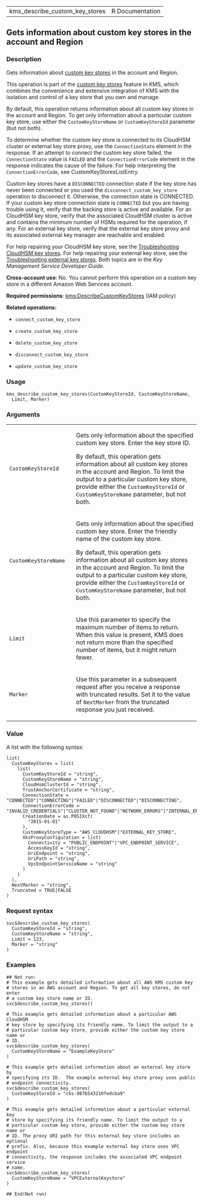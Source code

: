 <table style="width: 100%;">
<tbody>
<tr class="odd">
<td>kms_describe_custom_key_stores</td>
<td style="text-align: right;">R Documentation</td>
</tr>
</tbody>
</table>

## Gets information about custom key stores in the account and Region

### Description

Gets information about [custom key
stores](https://docs.aws.amazon.com/kms/latest/developerguide/custom-key-store-overview.html)
in the account and Region.

This operation is part of the [custom key
stores](https://docs.aws.amazon.com/kms/latest/developerguide/custom-key-store-overview.html)
feature in KMS, which combines the convenience and extensive integration
of KMS with the isolation and control of a key store that you own and
manage.

By default, this operation returns information about all custom key
stores in the account and Region. To get only information about a
particular custom key store, use either the `CustomKeyStoreName` or
`CustomKeyStoreId` parameter (but not both).

To determine whether the custom key store is connected to its CloudHSM
cluster or external key store proxy, use the `ConnectionState` element
in the response. If an attempt to connect the custom key store failed,
the `ConnectionState` value is `FAILED` and the `ConnectionErrorCode`
element in the response indicates the cause of the failure. For help
interpreting the `ConnectionErrorCode`, see CustomKeyStoresListEntry.

Custom key stores have a `DISCONNECTED` connection state if the key
store has never been connected or you used the
`disconnect_custom_key_store` operation to disconnect it. Otherwise, the
connection state is CONNECTED. If your custom key store connection state
is `CONNECTED` but you are having trouble using it, verify that the
backing store is active and available. For an CloudHSM key store, verify
that the associated CloudHSM cluster is active and contains the minimum
number of HSMs required for the operation, if any. For an external key
store, verify that the external key store proxy and its associated
external key manager are reachable and enabled.

For help repairing your CloudHSM key store, see the [Troubleshooting
CloudHSM key
stores](https://docs.aws.amazon.com/kms/latest/developerguide/fix-keystore.html).
For help repairing your external key store, see the [Troubleshooting
external key
stores](https://docs.aws.amazon.com/kms/latest/developerguide/xks-troubleshooting.html).
Both topics are in the *Key Management Service Developer Guide*.

**Cross-account use**: No. You cannot perform this operation on a custom
key store in a different Amazon Web Services account.

**Required permissions**:
[kms:DescribeCustomKeyStores](https://docs.aws.amazon.com/kms/latest/developerguide/kms-api-permissions-reference.html)
(IAM policy)

**Related operations:**

-   `connect_custom_key_store`

-   `create_custom_key_store`

-   `delete_custom_key_store`

-   `disconnect_custom_key_store`

-   `update_custom_key_store`

### Usage

    kms_describe_custom_key_stores(CustomKeyStoreId, CustomKeyStoreName,
      Limit, Marker)

### Arguments

<table>
<colgroup>
<col style="width: 35%" />
<col style="width: 65%" />
</colgroup>
<tbody>
<tr class="odd">
<td><code
id="kms_describe_custom_key_stores_:_CustomKeyStoreId">CustomKeyStoreId</code></td>
<td><p>Gets only information about the specified custom key store. Enter
the key store ID.</p>
<p>By default, this operation gets information about all custom key
stores in the account and Region. To limit the output to a particular
custom key store, provide either the <code>CustomKeyStoreId</code> or
<code>CustomKeyStoreName</code> parameter, but not both.</p></td>
</tr>
<tr class="even">
<td><code
id="kms_describe_custom_key_stores_:_CustomKeyStoreName">CustomKeyStoreName</code></td>
<td><p>Gets only information about the specified custom key store. Enter
the friendly name of the custom key store.</p>
<p>By default, this operation gets information about all custom key
stores in the account and Region. To limit the output to a particular
custom key store, provide either the <code>CustomKeyStoreId</code> or
<code>CustomKeyStoreName</code> parameter, but not both.</p></td>
</tr>
<tr class="odd">
<td><code id="kms_describe_custom_key_stores_:_Limit">Limit</code></td>
<td><p>Use this parameter to specify the maximum number of items to
return. When this value is present, KMS does not return more than the
specified number of items, but it might return fewer.</p></td>
</tr>
<tr class="even">
<td><code
id="kms_describe_custom_key_stores_:_Marker">Marker</code></td>
<td><p>Use this parameter in a subsequent request after you receive a
response with truncated results. Set it to the value of
<code>NextMarker</code> from the truncated response you just
received.</p></td>
</tr>
</tbody>
</table>

### Value

A list with the following syntax:

    list(
      CustomKeyStores = list(
        list(
          CustomKeyStoreId = "string",
          CustomKeyStoreName = "string",
          CloudHsmClusterId = "string",
          TrustAnchorCertificate = "string",
          ConnectionState = "CONNECTED"|"CONNECTING"|"FAILED"|"DISCONNECTED"|"DISCONNECTING",
          ConnectionErrorCode = "INVALID_CREDENTIALS"|"CLUSTER_NOT_FOUND"|"NETWORK_ERRORS"|"INTERNAL_ERROR"|"INSUFFICIENT_CLOUDHSM_HSMS"|"USER_LOCKED_OUT"|"USER_NOT_FOUND"|"USER_LOGGED_IN"|"SUBNET_NOT_FOUND"|"INSUFFICIENT_FREE_ADDRESSES_IN_SUBNET"|"XKS_PROXY_ACCESS_DENIED"|"XKS_PROXY_NOT_REACHABLE"|"XKS_VPC_ENDPOINT_SERVICE_NOT_FOUND"|"XKS_PROXY_INVALID_RESPONSE"|"XKS_PROXY_INVALID_CONFIGURATION"|"XKS_VPC_ENDPOINT_SERVICE_INVALID_CONFIGURATION"|"XKS_PROXY_TIMED_OUT"|"XKS_PROXY_INVALID_TLS_CONFIGURATION",
          CreationDate = as.POSIXct(
            "2015-01-01"
          ),
          CustomKeyStoreType = "AWS_CLOUDHSM"|"EXTERNAL_KEY_STORE",
          XksProxyConfiguration = list(
            Connectivity = "PUBLIC_ENDPOINT"|"VPC_ENDPOINT_SERVICE",
            AccessKeyId = "string",
            UriEndpoint = "string",
            UriPath = "string",
            VpcEndpointServiceName = "string"
          )
        )
      ),
      NextMarker = "string",
      Truncated = TRUE|FALSE
    )

### Request syntax

    svc$describe_custom_key_stores(
      CustomKeyStoreId = "string",
      CustomKeyStoreName = "string",
      Limit = 123,
      Marker = "string"
    )

### Examples

    ## Not run: 
    # This example gets detailed information about all AWS KMS custom key
    # stores in an AWS account and Region. To get all key stores, do not enter
    # a custom key store name or ID.
    svc$describe_custom_key_stores()

    # This example gets detailed information about a particular AWS CloudHSM
    # key store by specifying its friendly name. To limit the output to a
    # particular custom key store, provide either the custom key store name or
    # ID.
    svc$describe_custom_key_stores(
      CustomKeyStoreName = "ExampleKeyStore"
    )

    # This example gets detailed information about an external key store by
    # specifying its ID.  The example external key store proxy uses public
    # endpoint connectivity.
    svc$describe_custom_key_stores(
      CustomKeyStoreId = "cks-9876543210fedcba9"
    )

    # This example gets detailed information about a particular external key
    # store by specifying its friendly name. To limit the output to a
    # particular custom key store, provide either the custom key store name or
    # ID. The proxy URI path for this external key store includes an optional
    # prefix. Also, because this example external key store uses VPC endpoint
    # connectivity, the response includes the associated VPC endpoint service
    # name.
    svc$describe_custom_key_stores(
      CustomKeyStoreName = "VPCExternalKeystore"
    )

    ## End(Not run)
